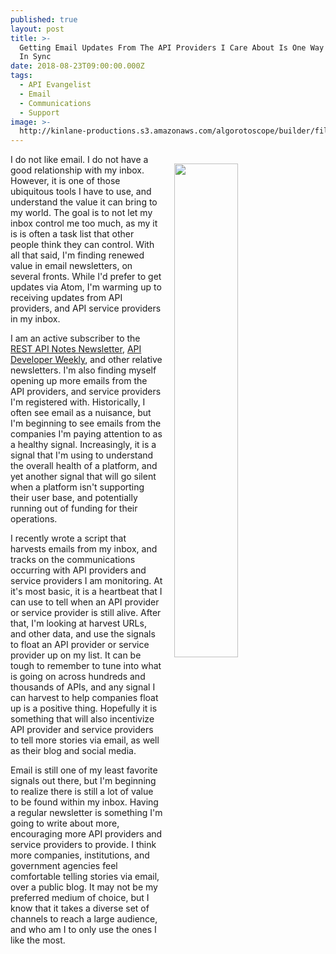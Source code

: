 ```yaml
---
published: true
layout: post
title: >-
  Getting Email Updates From The API Providers I Care About Is One Way To Stay
  In Sync
date: 2018-08-23T09:00:00.000Z
tags:
  - API Evangelist
  - Email
  - Communications
  - Support
image: >-
  http://kinlane-productions.s3.amazonaws.com/algorotoscope/builder/filtered/68_158_800_500_0_max_0_-5_-1.jpg
---
```

<p><img src="{{ page.image }}" width="45%" align="right" style="padding: 15px;" /></p>I do not like email. I do not have a good relationship with my inbox. However, it is one of those ubiquitous tools I have to use, and understand the value it can bring to my world. The goal is to not let my inbox control me too much, as my it is is often a task list that other people think they can control. With all that said, I'm finding renewed value in email newsletters, on several fronts. While I'd prefer to get updates via Atom, I'm warming up to receiving updates from API providers, and API service providers in my inbox.

I am an active subscriber to the [REST API Notes Newsletter](https://tinyletter.com/RESTAPINotes/), [API Developer Weekly](https://apideveloperweekly.com/), and other relative newsletters. I'm also finding myself opening up more emails from the API providers, and service providers I'm registered with. Historically, I often see email as a nuisance, but I'm beginning to see emails from the companies I'm paying attention to as a healthy signal. Increasingly, it is a signal that I'm using to understand the overall health of a platform, and yet another signal that will go silent when a platform isn't supporting their user base, and potentially running out of funding for their operations.

I recently wrote a script that harvests emails from my inbox, and tracks on the communications occurring with API providers and service providers I am monitoring. At it's most basic, it is a heartbeat that I can use to tell when an API provider or service provider is still alive. After that, I'm looking at harvest URLs, and other data, and use the signals to float an API provider or service provider up on my list. It can be tough to remember to tune into what is going on across hundreds and thousands of APIs, and any signal I can harvest to help companies float up is a positive thing. Hopefully it is something that will also incentivize API provider and service providers to tell more stories via email, as well as their blog and social media.

Email is still one of my least favorite signals out there, but I'm beginning to realize there is still a lot of value to be found within my inbox. Having a regular newsletter is something I'm going to write about more, encouraging more API providers and service providers to provide. I think more companies, institutions, and government agencies feel comfortable telling stories via email, over a public blog. It may not be my preferred medium of choice, but I know that it takes a diverse set of channels to reach a large audience, and who am I to only use the ones I like the most.

